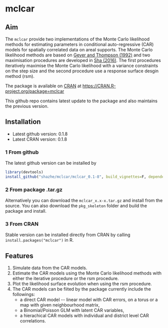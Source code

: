 # mclcar

## Aim
The ```mclcar``` provide two implementations of the Monte Carlo likelihood methods for estimating parameters in conditional auto-regressive (CAR) models for spatially correlated data on areal supports. The Monte Carlo likelihood methods are based on [Geyer and Thompson (1992)](http://www.jstor.org/stable/2345852) and two maximisation procedures are developed in [Sha (2016)](https://ora.ox.ac.uk/objects/uuid:6cc56943-2b4d-4931-895a-f3ab67e48e3a/). The first procedures iteratively maximise the Monte Carlo likelihood with a variance constraints on the step size and the second procedure use a response surface desgin method (rsm). 

The package is available on [CRAN](https://cran.r-project.org/) at https://CRAN.R-project.org/package=mclcar

This github repo contains latest update to the package and also maintains the previous version. 

## Installation
* Latest github version: 0.1.8
* Latest CRAN version: 0.1.8

### 1 From github
The latest github version can be installed by 
```R
library(devtools)
install_github("shazhe/mclcar/mclcar_0.1-8", build_vignettes=F, dependencies=T)
```

### 2 From package .tar.gz
Alternatively you can download the ```mclcar_x.x-x.tar.gz``` and install from the source. You can also download the ```pkg_skeleton``` folder and build the package and install.

### 3 From CRAN
Stable version can be installed directly from CRAN by calling ```install.packages("mclcar")``` in R.

## Features
1. Simulate data from the CAR models.
2. Estimate the CAR models using the Monte Carlo likelihood methods with either the iterative procedure or the rsm procedure.
3. Plot the likelihood surface evolution when using the rsm procedure.
4. The CAR models can be fiited by the package currently include the followings:
   * a direct CAR model -- linear model with CAR errors, on a torus or a map with given neighbourhood matrix,
   * a Binomial/Poisson GLM with latent CAR variables,
   * a hierachical CAR models with individual and district level CAR correlations.

